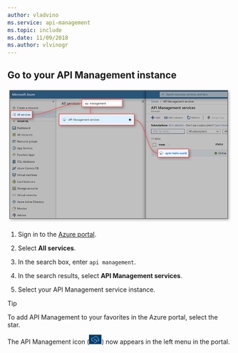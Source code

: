 ```yaml
---
author: vladvino
ms.service: api-management
ms.topic: include
ms.date: 11/09/2018
ms.author: vlvinogr
---
```

## Go to your API Management instance

![Navigate to API Management instance](./media/api-management-navigate-to-instance/00-FindResource-01.png)

1. Sign in to the [Azure portal](https://portal.azure.com). 

2. Select **All services**.  

3. In the search box, enter `api management`.

4. In the search results, select **API Management services**.

5. Select your API Management service instance.

> [!TIP]
> To add API Management to your favorites in the Azure portal, select the star.
>
> The API Management icon (![API Management icon](./media/api-management-navigate-to-instance/apim-icon.png)) now appears in the left menu in the portal.

